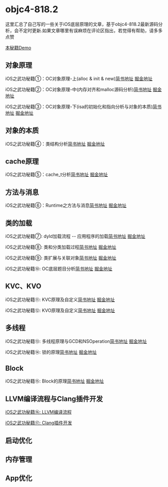# objc4-818.2

这里汇总了自己写的一些关于iOS底层原理的文章，基于objc4-818.2最新源码分析，会不定时更新.如果文章哪里有误麻烦在评论区指出，若觉得有帮助，请多多点赞

[本秘籍Demo](https://github.com/Tcj1988/objc4-818.2.git)

## 对象原理

iOS之武功秘籍①：OC对象原理-上(alloc & init & new)[简书地址](https://www.jianshu.com/p/bd52c54f7789) [掘金地址](https://juejin.cn/post/6936174014859575332)

iOS之武功秘籍②：OC对象原理-中(内存对齐和malloc源码分析)[简书地址](https://www.jianshu.com/p/b0d94c70d3d6) [掘金地址](https://juejin.cn/post/6936182867202408485)

iOS之武功秘籍③：OC对象原理-下(isa的初始化和指向分析与对象的本质)[简书地址](https://www.jianshu.com/p/20cc01bd8a2d) [掘金地址](https://juejin.cn/post/6936189827163357198)

## 对象的本质
iOS之武功秘籍④：类结构分析[简书地址](https://www.jianshu.com/p/8b91a3476dd6) [掘金地址](https://juejin.cn/post/6936251321116786718)

## cache原理
iOS之武功秘籍⑤：cache_t分析[简书地址](https://www.jianshu.com/p/90d6eb1354f5) [掘金地址](https://juejin.cn/post/6936444326708936735)

## 方法与消息
iOS之武功秘籍⑥：Runtime之方法与消息[简书地址](https://www.jianshu.com/p/46b3cd1707c4) [掘金地址](https://juejin.cn/post/6936539962275807263)

## 类的加载
iOS之武功秘籍⑦: dyld加载流程 -- 应用程序的加载[简书地址](https://www.jianshu.com/p/fbbf696d3ed7) [掘金地址](https://juejin.cn/post/6936945078543843364)

iOS之武功秘籍⑧: 类和分类加载过程[简书地址](https://www.jianshu.com/p/c5cbc4ae0505) [掘金地址](https://juejin.cn/post/6936978891126865928)

iOS之武功秘籍⑨: 类扩展与关联对象[简书地址](https://www.jianshu.com/p/f14deceaa6e2) [掘金地址](https://juejin.cn/post/6937166713645432845)

iOS之武功秘籍⑩: OC底层题目分析[简书地址](https://www.jianshu.com/p/2221a5ed3be9) [掘金地址](https://juejin.cn/post/6937175243823775758)

## KVC、KVO
iOS之武功秘籍⑪: KVC原理及自定义[简书地址](https://www.jianshu.com/p/5b831e302c05) [掘金地址](https://juejin.cn/post/6937179290983219214)

iOS之武功秘籍⑫: KVO原理及自定义[简书地址](https://www.jianshu.com/p/6274fb9fed76) [掘金地址](https://juejin.cn/post/6937183586256683038)

## 多线程
iOS之武功秘籍⑬: 多线程原理与GCD和NSOperation[简书地址](https://www.jianshu.com/p/235cb3faa006) [掘金地址](https://juejin.cn/post/6937199229571956767)

iOS之武功秘籍⑭: 锁的原理[简书地址](https://www.jianshu.com/p/a461c668ec23) [掘金地址](https://juejin.cn/post/6937206660981063693)

## Block
iOS之武功秘籍⑮: Block的原理[简书地址](https://www.jianshu.com/p/35e2400843c8) [掘金地址](https://juejin.cn/post/6937219783372832804)

## LLVM编译流程与Clang插件开发
[iOS之武功秘籍⑯: LLVM编译流程](https://www.jianshu.com/p/6c83b5f3286f)

[iOS之武功秘籍⑰: Clang插件开发](https://www.jianshu.com/p/b1fc5e519cff)

## 启动优化

## 内存管理

## App优化